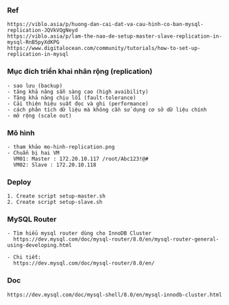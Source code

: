 ### Ref
    https://viblo.asia/p/huong-dan-cai-dat-va-cau-hinh-co-ban-mysql-replication-JQVkVQgNeyd
    https://viblo.asia/p/lam-the-nao-de-setup-master-slave-replication-in-mysql-RnB5pyXdKPG
    https://www.digitalocean.com/community/tutorials/how-to-set-up-replication-in-mysql
    
### Mục đích triển khai nhân rộng (replication)
    - sao lưu (backup)
    - tăng khả năng sẵn sàng cao (high avaibility)
    - Tăng khả năng chịu lỗi (fault-tolerance)
    - Cải thiện hiệu suất đọc và ghi (performance)
    - cách phân tích dữ liệu mà không cần sử dụng cơ sở dữ liệu chính
    - mở rộng (scale out)

### Mô hình
    - tham khảo mo-hinh-replication.png
    - Chuẩn bị hai VM
      VM01: Master : 172.20.10.117 /root/Abc123!@#    
      VM02: Slave : 172.20.10.118

### Deploy
    1. Create script setup-master.sh
    2. Create script setup-slave.sh

### MySQL Router
    - Tìm hiểu mysql router dùng cho InnoDB Cluster
      https://dev.mysql.com/doc/mysql-router/8.0/en/mysql-router-general-using-developing.html

    - Chi tiết:
      https://dev.mysql.com/doc/mysql-router/8.0/en/

### Doc
    https://dev.mysql.com/doc/mysql-shell/8.0/en/mysql-innodb-cluster.html
    



